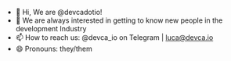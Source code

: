- 👋 Hi, We are @devcadotio!
- 👀 We are always interested in getting to know new people in the development Industry
- 📫 How to reach us: @devca_io on Telegram | luca@devca.io 
- 😄 Pronouns: they/them
<!---
devcadotio/devcadotio is a ✨ special ✨ repository because its `README.md` (this file) appears on your GitHub profile.
You can click the Preview link to take a look at your changes.
--->
